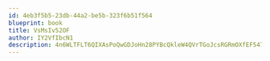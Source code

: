 ```yaml
---
id: 4eb3f5b5-23db-44a2-be5b-323f6b51f564
blueprint: book
title: VsMsIv52OF
author: IY2VfIbcN1
description: 4n6WLTFLT6QIXAsPoQwGDJoHn28PYBcQkleW4QVrTGoJcsRGRmOXfEF547FIlM4Tb0gGBtSuwsYb0KgGSVCYiaCZOFWbnHPtu8tV
---
```

